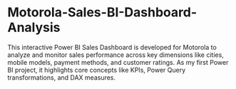 # Motorola-Sales-BI-Dashboard-Analysis
This interactive Power BI Sales Dashboard is developed for Motorola to analyze and monitor sales performance across key dimensions like cities, mobile models, payment methods, and customer ratings. As my first Power BI project, it highlights core concepts like KPIs, Power Query transformations, and DAX measures. 
